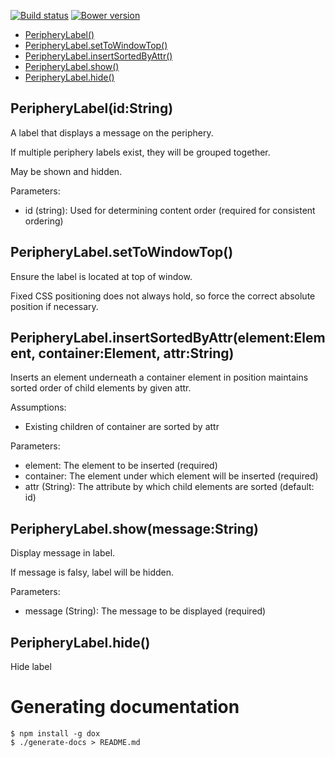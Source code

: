 [![Build status](https://img.shields.io/travis/jbrudvik/periphery-label.svg)](https://travis-ci.org/jbrudvik/periphery-label)
[![Bower version](http://img.shields.io/bower/v/periphery-label.svg)](https://github.com/jbrudvik/periphery-label)

  - [PeripheryLabel()](#peripherylabelidstring)
  - [PeripheryLabel.setToWindowTop()](#peripherylabelsettowindowtop)
  - [PeripheryLabel.insertSortedByAttr()](#peripherylabelinsertsortedbyattrelementelementcontainerelementattrstring)
  - [PeripheryLabel.show()](#peripherylabelshowmessagestring)
  - [PeripheryLabel.hide()](#peripherylabelhide)

## PeripheryLabel(id:String)

  A label that displays a message on the periphery.
  
  If multiple periphery labels exist, they will be grouped together.
  
  May be shown and hidden.
  
  Parameters:
  
  - id (string): Used for determining content order (required for consistent ordering)

## PeripheryLabel.setToWindowTop()

  Ensure the label is located at top of window.
  
  Fixed CSS positioning does not always hold, so force the correct absolute
  position if necessary.

## PeripheryLabel.insertSortedByAttr(element:Element, container:Element, attr:String)

  Inserts an element underneath a container element in position maintains
  sorted order of child elements by given attr.
  
  Assumptions:
  
  - Existing children of container are sorted by attr
  
  Parameters:
  
  - element: The element to be inserted (required)
  - container: The element under which element will be inserted (required)
  - attr (String): The attribute by which child elements are sorted (default: id)

## PeripheryLabel.show(message:String)

  Display message in label.
  
  If message is falsy, label will be hidden.
  
  Parameters:
  
  - message (String): The message to be displayed (required)

## PeripheryLabel.hide()

  Hide label

# Generating documentation

    $ npm install -g dox
    $ ./generate-docs > README.md
